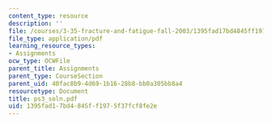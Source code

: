 ```yaml
---
content_type: resource
description: ''
file: /courses/3-35-fracture-and-fatigue-fall-2003/1395fad17bd4845ff1975f37fcf8fe2e_ps3_soln.pdf
file_type: application/pdf
learning_resource_types:
- Assignments
ocw_type: OCWFile
parent_title: Assignments
parent_type: CourseSection
parent_uid: 40fac8b9-4d69-1b16-28b8-bb0a305bb8a4
resourcetype: Document
title: ps3_soln.pdf
uid: 1395fad1-7bd4-845f-f197-5f37fcf8fe2e
---
```


